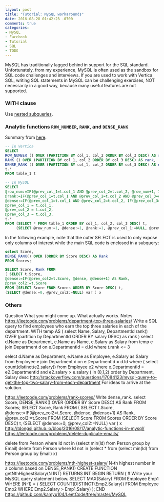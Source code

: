 ```yaml
---
layout: post
title: "Tutorial: MySQL workarounds"
date: 2016-08-28 01:42:23 -0700
comments: true
categories: 
- MySQL
- Facebook
- Tutorial
- SQL
- TODO
---
```


MySQL has traditionally lagged behind in support for the SQL standard. 
Unfortunately, from my experience, MySQL is often used as the sandbox for SQL code challenges and interviews. 
If you are used to work with Vertica SQL, writing SQL statements in MySQL can be challenging exercises, NOT necessarily in a good way, because many useful features are not supported.

<!--more-->

### WITH clause

Use [nested subqueries](http://tdongsi.github.io/blog/2016/08/17/analytic-functions-in-mysql/).

### Analytic functions `ROW_NUMBER`, `RANK`, and `DENSE_RANK`

Summary from [here](http://tdongsi.github.io/blog/2016/08/17/analytic-functions-in-mysql/).

``` sql ROW_NUMBER, RANK, and DENSE_RANK functions in MySQL
-- In Vertica
SELECT
ROW_NUMBER () OVER (PARTITION BY col_1, col_2 ORDER BY col_3 DESC) AS row_number,
RANK () OVER (PARTITION BY col_1, col_2 ORDER BY col_3 DESC) AS rank,
DENSE_RANK () OVER (PARTITION BY col_1, col_2 ORDER BY col_3 DESC) AS dense_rank,
t.*
FROM table_1 t

-- In MySQL
SELECT
@row_num:=IF(@prev_col_1=t.col_1 AND @prev_col_2=t.col_2, @row_num+1, 1) AS row_number,
@rank:=IF(@prev_col_1=t.col_1 AND @prev_col_2=t.col_2 AND @prev_col_3=col_3, @rank, @row_num) AS rank,
@dense:=IF(@prev_col_1=t.col_1 AND @prev_col_2=t.col_2, IF(@prev_col_3=col_3, @dense, @dense+1), 1) AS dense_rank,
@prev_col_1 = t.col_1,
@prev_col_2 = t.col_2,
@prev_col_3 = t.col_3,
t.*
FROM (SELECT * FROM table_1 ORDER BY col_1, col_2, col_3 DESC) t,
     (SELECT @row_num:=1, @dense:=1, @rank:=1, @prev_col_1:=NULL, @prev_col_2:=NULL, @prev_col_3:=NULL) var
```

In the following example, note that the outer SELECT is used to only expose only columns of interest while the main SQL code is enclosed in a subquery:

``` sql Solution in Vertica SQL
select Score,
DENSE_RANK() OVER (ORDER BY Score DESC) AS Rank
FROM Scores;
```

``` sql Solution in MySQL
SELECT Score, Rank FROM
( SELECT t.Score,
@dense:=IF(@prev_col2=t.Score, @dense, @dense+1) AS Rank,
@prev_col2:=t.Score
FROM (SELECT Score FROM Scores ORDER BY Score DESC) t,
(SELECT @dense:=0, @prev_col2:=NULL) var ) x
```

### Others


Question
What you might come up.
What actually works.
Notes
https://leetcode.com/problems/department-top-three-salaries/
Write a SQL query to find employees who earn the top three salaries in each of the department.
WITH temp AS (
select Name, Salary, DepartmentId
rank() OVER (partition by DepartmentId ORDER BY salary DESC) as rank
)
select d.Name as Department, e.Name as Name, e.Salary as Salary
from temp e
join Department d on e.DepartmentId = d.Id
where t.rank <= 3


select d.Name as Department, e.Name as Employee, e.Salary as Salary
from Employee e
join Department d on e.DepartmentId = d.Id
where (
select count(distinct(e2.salary))
from Employee e2
where e.DepartmentId = e2.DepartmentId and e2.salary > e.salary
) in (0,1,2)
order by Department, Salary desc
http://stackoverflow.com/questions/17084123/mysql-query-to-get-the-top-two-salary-from-each-department
For ideas to arrive at the solution.

https://leetcode.com/problems/rank-scores/
Write dense_rank.
select Score, DENSE_RANK() OVER (ORDER BY Score DESC) AS Rank FROM Scores;
SELECT Score, Rank FROM
( SELECT t.Score,
@dense:=IF(@prev_col2=t.Score, @dense, @dense+1) AS Rank,
@prev_col2:=t.Score
FROM (SELECT Score FROM Scores ORDER BY Score DESC) t, (SELECT @dense:=0, @prev_col2:=NULL) var ) x
http://tdongsi.github.io/blog/2016/08/17/analytic-functions-in-mysql/
https://leetcode.com/problems/delete-duplicate-emails/

delete from Person
where Id not in (select min(Id) from Person group by Email)
delete from Person
where Id not in
(select * from
(select min(Id) from Person group by Email) x)

https://leetcode.com/problems/nth-highest-salary/
N-th highest number in a column
based on DENSE_RANK()
CREATE FUNCTION getNthHighestSalary(N INT) RETURNS INT
BEGIN
  RETURN (
      # Write your MySQL query statement below.
      SELECT MAX(Salary)
            FROM Employee Emp1
            WHERE (N-1) = (
                 SELECT COUNT(DISTINCT(Emp2.Salary))
                        FROM Employee Emp2
                        WHERE Emp2.Salary > Emp1.Salary)
  );
END
https://github.com/kamyu104/LeetCode/tree/master/MySQL


